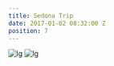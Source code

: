 ```yaml
---
title: Sedona Trip
date: 2017-01-02 08:32:00 Z
position: 7
---
```


![lg](/uploads/Sedona-New-sm-1.jpg)
![lg](/uploads/Sedona-New-sm-2.jpg)